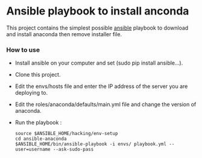 Ansible playbook to install anconda
====================================


This project contains the simplest possible [ansible](http://docs.ansible.com/ansible) playbook to download and install anaconda then remove installer file.

### How to use

 - Install ansible on your computer and set  (sudo pip install ansible...).
 - Clone this project.
 - Edit the envs/hosts file and enter the IP address of the server you are deploying to.
 - Edit the roles/anaconda/defaults/main.yml file and change the version of anaconda.
 - Run the playbook :

      ```
      source $ANSIBLE_HOME/hacking/env-setup
      cd ansible-anaconda
      $ANSIBLE_HOME/bin/ansible-playbook -i envs/ playbook.yml --user=username --ask-sudo-pass
      ```
      

